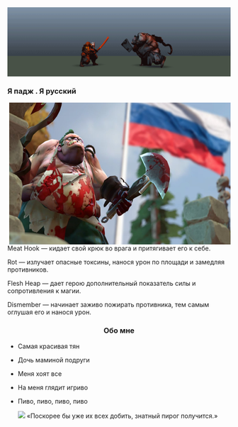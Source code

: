 <img align="center" alt="GIF" src="1535435641_Butcher+jugg.gif" />

### Я падж . Я русский 
<div aling = center>
  <img align="right"  src="maxresdefault.jpg" width="500" height="320" />
</div>

Meat Hook — кидает свой крюк во врага и притягивает его к себе.

Rot — излучает опасные токсины, нанося урон по площади и замедляя противников.

Flesh Heap — дает герою дополнительный показатель силы и сопротивления к магии.

Dismember — начинает заживо пожирать противника, тем самым оглушая его и нанося урон.
<h3 align="center">Обо мне</h3>

- Самая красивая тян

- Дочь маминой подруги
  
- Меня хоят все
  
- На меня глядит игриво

- Пиво, пиво, пиво, пиво
  <div aling = center>
  <img   src="https://github.com/Fonzl/Fonzl/assets/95137917/47285ed3-14bf-4e03-9ef4-6cd524ff146e" /> «Поскорее бы уже их всех добить, знатный пирог получится.»
</div>
<!--
**Fonzl/Fonzl** is a ✨ _special_ ✨ repository because its `README.md` (this file) appears on your GitHub profile.

Here are some ideas to get you started:

- 🔭 I’m currently working on ...
- 🌱 I’m currently learning ...
- 👯 I’m looking to collaborate on ...
- 🤔 I’m looking for help with ...
- 💬 Ask me about ...
- 📫 How to reach me: ...
- 😄 Pronouns: ...
- ⚡ Fun fact: ...
-->

